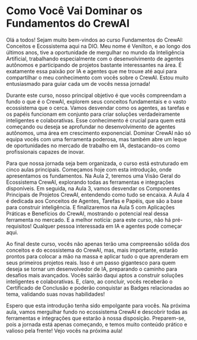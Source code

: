 # Como Você Vai Dominar os Fundamentos do CrewAI

Olá a todos! Sejam muito bem-vindos ao curso Fundamentos do CrewAI: Conceitos e Ecossistema aqui na DIO. Meu nome é Venilton, e ao longo dos últimos anos, tive a oportunidade de mergulhar no mundo da Inteligência Artificial, trabalhando especialmente com o desenvolvimento de agentes autônomos e participando de projetos bastante interessantes na área. É exatamente essa paixão por IA e agentes que me trouxe até aqui para compartilhar o meu conhecimento com vocês sobre o CrewAI. Estou muito entusiasmado para guiar cada um de vocês nessa jornada!

Durante este curso, nosso principal objetivo é que vocês compreendam a fundo o que é o CrewAI, explorem seus conceitos fundamentais e o vasto ecossistema que o cerca. Vamos desvendar como os agentes, as tarefas e os papéis funcionam em conjunto para criar soluções verdadeiramente inteligentes e colaborativas. Esse conhecimento é crucial para quem está começando ou deseja se aprofundar no desenvolvimento de agentes autônomos, uma área em crescimento exponencial. Dominar CrewAI não só equipa vocês com uma ferramenta poderosa, mas também abre um leque de oportunidades no mercado de trabalho em IA, destacando-os como profissionais capazes de inovar.

Para que nossa jornada seja bem organizada, o curso está estruturado em cinco aulas principais. Começamos hoje com esta introdução, onde apresentamos os fundamentos. Na Aula 2, teremos uma Visão Geral do Ecossistema CrewAI, explorando todas as ferramentas e integrações disponíveis. Em seguida, na Aula 3, vamos desvendar os Componentes Principais de Projetos CrewAI, entendendo como tudo se encaixa. A Aula 4 é dedicada aos Conceitos de Agentes, Tarefas e Papéis, que são a base para construir inteligência. E finalizaremos na Aula 5 com Aplicações Práticas e Benefícios do CrewAI, mostrando o potencial real dessa ferramenta no mercado. E a melhor notícia: para este curso, não há pré-requisitos! Qualquer pessoa interessada em IA e agentes pode começar aqui.

Ao final deste curso, vocês não apenas terão uma compreensão sólida dos conceitos e do ecossistema do CrewAI, mas, mais importante, estarão prontos para colocar a mão na massa e aplicar tudo o que aprenderam em seus primeiros projetos reais. Isso é um passo gigantesco para quem deseja se tornar um desenvolvedor de IA, preparando o caminho para desafios mais avançados. Vocês sairão daqui aptos a construir soluções inteligentes e colaborativas. E, claro, ao concluir, vocês receberão o Certificado de Conclusão e poderão conquistar as Badges relacionadas ao tema, validando suas novas habilidades!

Espero que esta introdução tenha sido empolgante para vocês. Na próxima aula, vamos mergulhar fundo no ecossistema CrewAI e descobrir todas as ferramentas e integrações que estarão à nossa disposição. Preparem-se, pois a jornada está apenas começando, e temos muito conteúdo prático e valioso pela frente! Vejo vocês na próxima aula!